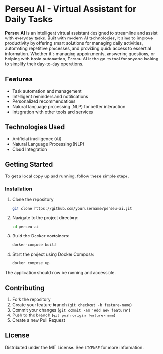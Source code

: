 # Perseu AI - Virtual Assistant for Daily Tasks

**Perseu AI** is an intelligent virtual assistant designed to streamline and assist with everyday tasks. Built with modern AI technologies, it aims to improve productivity by offering smart solutions for managing daily activities, automating repetitive processes, and providing quick access to essential information. Whether it's managing appointments, answering questions, or helping with basic automation, Perseu AI is the go-to tool for anyone looking to simplify their day-to-day operations.

## Features

- Task automation and management
- Intelligent reminders and notifications
- Personalized recommendations
- Natural language processing (NLP) for better interaction
- Integration with other tools and services

## Technologies Used

- Artificial Intelligence (AI)
- Natural Language Processing (NLP)
- Cloud Integration

## Getting Started

To get a local copy up and running, follow these simple steps.

### Installation

1. Clone the repository:
   ```bash
   git clone https://github.com/yourusername/perseu-ai.git
   ```

2. Navigate to the project directory:
   ```bash
   cd perseu-ai
   ```

3. Build the Docker containers:
   ```bash
   docker-compose build
   ```

4. Start the project using Docker Compose:
   ```bash
   docker compose up
   ```

The application should now be running and accessible.

## Contributing

1. Fork the repository
2. Create your feature branch (`git checkout -b feature-name`)
3. Commit your changes (`git commit -am 'Add new feature'`)
4. Push to the branch (`git push origin feature-name`)
5. Create a new Pull Request

## License

Distributed under the MIT License. See `LICENSE` for more information.